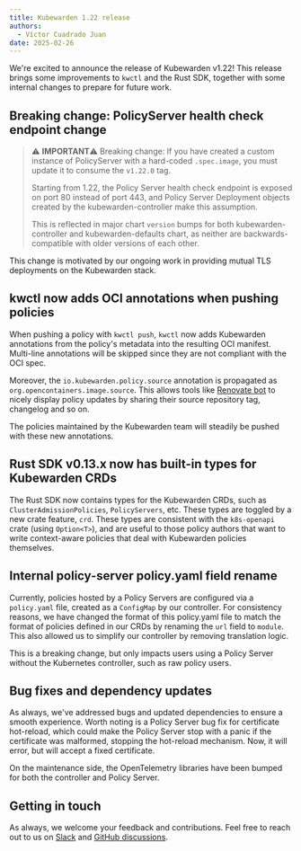 ```yaml
---
title: Kubewarden 1.22 release
authors:
  - Víctor Cuadrado Juan
date: 2025-02-26
---
```


We're excited to announce the release of Kubewarden v1.22! This release
brings some improvements to `kwctl` and the Rust SDK, together with some
internal changes to prepare for future work.

## Breaking change: PolicyServer health check endpoint change

> ⚠️ **IMPORTANT**⚠️
> Breaking change: If you have created a custom instance of PolicyServer with a
> hard-coded `.spec.image`, you must update it to consume the `v1.22.0` tag.
>
> Starting from 1.22, the Policy Server health check endpoint is exposed on port
> 80 instead of port 443, and Policy Server Deployment objects created by the
> kubewarden-controller make this assumption.
>
> This is reflected in major chart `version` bumps for both
> kubewarden-controller and kubewarden-defaults chart,
> as neither are backwards-compatible with older versions of each other.

This change is motivated by our ongoing work in providing mutual TLS
deployments on the Kubewarden stack.

## kwctl now adds OCI annotations when pushing policies

When pushing a policy with `kwctl push`, `kwctl` now adds Kubewarden
annotations from the policy's metadata into the resulting OCI manifest.
Multi-line annotations will be skipped since they are not compliant with the
OCI spec.

Moreover, the `io.kubewarden.policy.source` annotation is propagated as
`org.opencontainers.image.source`. This allows tools like [Renovate
bot](https://docs.renovatebot.com/modules/datasource/docker/#description) to
nicely display policy updates by sharing their source repository tag, changelog
and so on.

The policies maintained by the Kubewarden team will steadily be pushed with
these new annotations.

## Rust SDK v0.13.x now has built-in types for Kubewarden CRDs

The Rust SDK now contains types for the Kubewarden CRDs, such as
`ClusterAdmissionPolicies`, `PolicyServers`, etc. These types are toggled by a new
crate feature, `crd`. These types are consistent with the `k8s-openapi` crate
(using `Option<T>`), and are useful to those policy authors that want to write
context-aware policies that deal with Kubewarden policies themselves.

## Internal policy-server policy.yaml field rename

Currently, policies hosted by a Policy Servers are configured via a `policy.yaml` file, created as a
`ConfigMap` by our controller. For consistency reasons, we have changed the
format of this policy.yaml file to match the format of policies defined in our
CRDs by renaming the `url` field to `module`. This also allowed us to simplify
our controller by removing translation logic.

This is a breaking change, but only impacts users using a Policy Server without
the Kubernetes controller, such as raw policy users.

## Bug fixes and dependency updates

As always, we've addressed bugs and updated dependencies to ensure a smooth experience.
Worth noting is a Policy Server bug fix for certificate hot-reload, which could
make the Policy Server stop with a panic if the certificate was malformed,
stopping the hot-reload mechanism. Now, it will error, but will accept a fixed
certificate.

On the maintenance side, the OpenTelemetry libraries have been bumped for both
the controller and Policy Server.

## Getting in touch

As always, we welcome your feedback and contributions. Feel free to reach out
to us on [Slack](https://kubernetes.slack.com/?redir=%2Fmessages%2Fkubewarden)
and [GitHub discussions](https://github.com/orgs/kubewarden/discussions).
